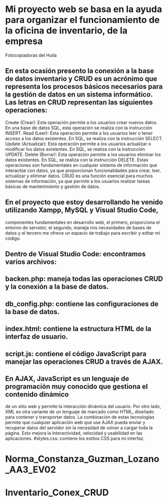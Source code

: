 # Mi proyecto web se basa en la ayuda para organizar el funcionamiento de la oficina de inventario, de la empresa
Fotocopiadoras del Huila
## En esta ocasión presento la conexión a la base de datos inventario y CRUD es un acrónimo que representa los procesos básicos necesarios para la gestión de datos en un sistema informático. Las letras en CRUD representan las siguientes operaciones:
Create (Crear): Esta operación permite a los usuarios crear nuevos datos. En una base de datos SQL, esta operación se realiza con la instrucción INSERT.
Read (Leer): Esta operación permite a los usuarios leer o tener acceso a los datos existentes. En SQL, se realiza con la instrucción SELECT.
Update (Actualizar): Esta operación permite a los usuarios actualizar o modificar los datos existentes. En SQL, se realiza con la instrucción UPDATE.
Delete (Borrar): Esta operación permite a los usuarios eliminar los datos existentes. En SQL, se realiza con la instrucción DELETE.
Estas operaciones son fundamentales en cualquier sistema de información que interactúe con datos, ya que proporcionan funcionalidades para crear, leer, actualizar y eliminar datos. CRUD es una función esencial para muchos sistemas de información, ya que permite a los usuarios realizar tareas básicas de mantenimiento y gestión de datos.

## En el proyecto que estoy desarrollando he venido utilizando Xampp, MySQL y Visual Studio Code, 
componentes fundamentales en desarrollo web, el primero, proporciona el entorno de servidor, 
el segundo, maneja mis necesidades de bases de datos y el tercero me ofrece un espacio de 
trabajo para escribir y editar mi código.
## Dentro de Visual Studio Code: encontramos varios archivos:
## backen.php: maneja todas las operaciones CRUD y la conexión a la base de datos.
## db_config.php: contiene las configuraciones de la base de datos.
## index.html: contiene la estructura HTML de la interfaz de usuario.
## script.js: contiene el código JavaScript para manejar las operaciones CRUD a través de AJAX.
## En AJAX, JavaScript es un lenguaje de programación muy conocido que gestiona el contenido dinámico 
de un sitio web y permite la interacción dinámica del usuario. Por otro lado, XML es otra variante 
de un lenguaje de marcado como HTML, diseñado para contener y transportar datos.
La combinación de estas tecnologías permite que cualquier aplicación web que use AJAX pueda enviar y 
recuperar datos del servidor sin la necesidad de volver a cargar toda la página. Esto mejora la interactividad, 
velocidad y usabilidad en las aplicaciones.
#styles.css: contiene los estilos CSS para mi interfaz.


# Norma_Constanza_Guzman_Lozano_AA3_EV02
# Inventario_Conex_CRUD
